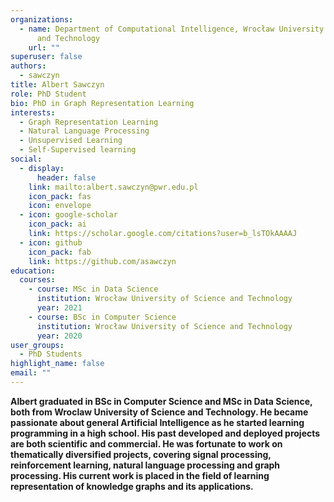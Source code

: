```yaml
---
organizations:
  - name: Department of Computational Intelligence, Wrocław University of Science
      and Technology
    url: ""
superuser: false
authors:
  - sawczyn
title: Albert Sawczyn
role: PhD Student
bio: PhD in Graph Representation Learning
interests:
  - Graph Representation Learning
  - Natural Language Processing
  - Unsupervised Learning
  - Self-Supervised learning
social:
  - display:
      header: false
    link: mailto:albert.sawczyn@pwr.edu.pl
    icon_pack: fas
    icon: envelope
  - icon: google-scholar
    icon_pack: ai
    link: https://scholar.google.com/citations?user=b_lsTOkAAAAJ
  - icon: github
    icon_pack: fab
    link: https://github.com/asawczyn
education:
  courses:
    - course: MSc in Data Science
      institution: Wrocław University of Science and Technology
      year: 2021
    - course: BSc in Computer Science
      institution: Wrocław University of Science and Technology
      year: 2020
user_groups:
  - PhD Students
highlight_name: false
email: ""
---
```

**Albert graduated in BSc in Computer Science and MSc in Data Science, both from Wroclaw University of Science and Technology. He became passionate about general Artificial Intelligence as he started learning programming in a high school. His past developed and deployed projects are both scientific and commercial. He was fortunate to work on thematically diversified projects, covering signal processing, reinforcement learning, natural language processing and graph processing. His current work is placed in the field of learning representation of knowledge graphs and its applications.**
